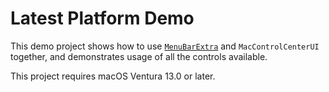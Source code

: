 # Latest Platform Demo

This demo project shows how to use [`MenuBarExtra`](https://developer.apple.com/documentation/swiftui/menubarextra/) and `MacControlCenterUI` together, and demonstrates usage of all the controls available.

This project requires macOS Ventura 13.0 or later.